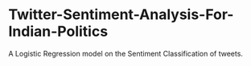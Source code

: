 # Twitter-Sentiment-Analysis-For-Indian-Politics
A Logistic Regression model on the Sentiment Classification of tweets.
